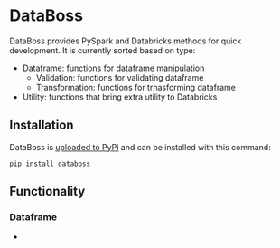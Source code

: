 # DataBoss
DataBoss provides PySpark and Databricks methods for quick development.
It is currently sorted based on type:
- Dataframe: functions for dataframe manipulation
  - Validation: functions for validating dataframe
  - Transformation: functions for trnasforming dataframe
- Utility: functions that bring extra utility to Databricks

## Installation
DataBoss is [uploaded to PyPi](https://pypi.org/project/) and can be installed with this command:

```
pip install databoss
```

## Functionality
### Dataframe
- 



